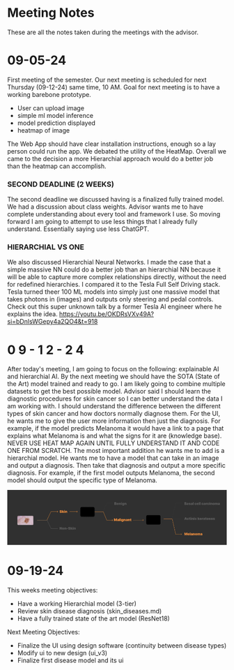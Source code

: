 # Meeting Notes

These are all the notes taken during the meetings with the advisor.

# 09-05-24

First meeting of the semester. Our next meeting is scheduled for next Thursday (09-12-24) same time, 10 AM. Goal for next meeting is to have a working barebone prototype. 
- User can upload image
- simple ml model inference
- model prediction displayed
- heatmap of image

The Web App should have clear installation instructions, enough so a lay person could run the app. We debated the utility of the HeatMap. Overall we came to the decision a more Hierarchial approach would do a better job than the heatmap can accomplish. 

### SECOND DEADLINE (2 WEEKS)

The second deadline we discussed having is a finalized fully trained model. We had a discussion about class weights. Advisor wants me to have complete understanding about every tool and framework I use. So moving forward I am going to attempt to use less things that I already fully understand. Essentially saying use less ChatGPT. 

### HIERARCHIAL VS ONE 

We also discussed Hierarchial Neural Networks. I made the case that a simple massive NN could do a better job than an hierarchial NN because it will be able to capture more complex relationships directly, without the need for redefined hierarchies. I compared it to the Tesla Full Self Driving stack. Tesla turned theer 100 ML models into simply just one massive model that takes photons in (images) and outputs only steering and pedal controls. Check out this super unknown talk by a former Tesla AI engineer where he explains the idea. 
https://youtu.be/OKDRsVXv49A?si=bDnlsWGepy4a2QO4&t=918 

# 0 9 - 1 2 - 2 4
After today's meeting, I am going to focus on the following: explainable AI and hierarchial AI. By the next meeting we should have the SOTA (State of the Art) model trained and ready to go. I am likely going to combine multiple datasets to get the best possible model. Advisor said I should learn the diagnostic procedures for skin cancer so I can better understand the data I am working with. I should understand the difference between the different types of skin cancer and how doctors normally diagnose them. For the UI, he wants me to give the user more information then just the diagnosis. For example, if the model predicts Melanoma it would have a link to a page that explains what Melanoma is and what the signs for it are (knowledge base). NEVER USE HEAT MAP AGAIN UNTIL FULLY UNDERSTAND IT AND CODE ONE FROM SCRATCH. The most important addition he wants me to add is a hierarchial model. He wants me to have a model that can take in an image and output a diagnosis. Then take that diagnosis and output a more specific diagnosis. For example, if the first model outputs Melanoma, the second model should output the specific type of Melanoma.

![](../ui/hierarchy.png)

# 09-19-24

This weeks meeting objectives:
- Have a working Hierarchial model (3-tier)
- Review skin disease diagnosis (skin_diseases.md)
- Have a fully trained state of the art model (ResNet18)

Next Meeting Objectives:
- Finalize the UI using design software (continuity between disease types)
- Modify ui to new design (ui_v3)
- Finalize first disease model and its ui